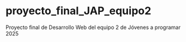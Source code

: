 # proyecto_final_JAP_equipo2
Proyecto final de Desarrollo Web del equipo 2 de Jóvenes a programar 2025
